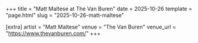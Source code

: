 +++
title = "Matt Maltese at The Van Buren"
date = 2025-10-26
template = "page.html"
slug = "2025-10-26-matt-maltese"

[extra]
artist = "Matt Maltese"
venue = "The Van Buren"
venue_url = "https://www.thevanburen.com/"
+++
